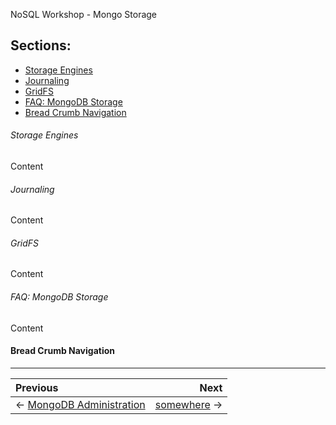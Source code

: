 NoSQL Workshop - Mongo Storage

## Sections:

* [Storage Engines](#storage-engines)
* [Journaling](#journaling)
* [GridFS](#gridfs)
* [FAQ: MongoDB Storage](#faq:-mongodb-storage)
* [Bread Crumb Navigation](#bread-crumb-navigation)

###### Storage Engines

Content

###### Journaling

Content

###### GridFS

Content

###### FAQ: MongoDB Storage

Content

#### Bread Crumb Navigation
_________________________

Previous | Next
:------- | ---:
← [MongoDB Administration](./mongodb_administration.md) | [somewhere](./somewhere.md) →
